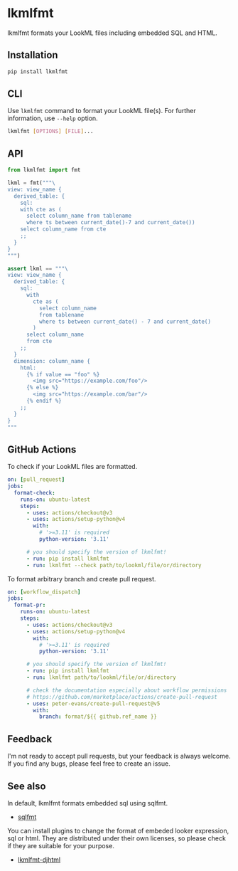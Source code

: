 # lkmlfmt
lkmlfmt formats your LookML files including embedded SQL and HTML.

## Installation
```sh
pip install lkmlfmt
```

## CLI
Use `lkmlfmt` command to format your LookML file(s).
For further information, use `--help` option.

```sh
lkmlfmt [OPTIONS] [FILE]...
```

## API
```python
from lkmlfmt import fmt

lkml = fmt("""\
view: view_name {
  derived_table: {
    sql:
    with cte as (
      select column_name from tablename
      where ts between current_date()-7 and current_date())
    select column_name from cte
    ;;
  }
}
""")

assert lkml == """\
view: view_name {
  derived_table: {
    sql:
      with
        cte as (
          select column_name
          from tablename
          where ts between current_date() - 7 and current_date()
        )
      select column_name
      from cte
    ;;
  }
  dimension: column_name {
    html:
      {% if value == "foo" %}
        <img src="https://example.com/foo"/>
      {% else %}
        <img src="https://example.com/bar"/>
      {% endif %}
    ;;
  }
}
"""
```

## GitHub Actions
To check if your LookML files are formatted.

```yaml
on: [pull_request]
jobs:
  format-check:
    runs-on: ubuntu-latest
    steps:
      - uses: actions/checkout@v3
      - uses: actions/setup-python@v4
        with:
          # '>=3.11' is required
          python-version: '3.11'

      # you should specify the version of lkmlfmt!
      - run: pip install lkmlfmt
      - run: lkmlfmt --check path/to/lookml/file/or/directory
```

To format arbitrary branch and create pull request.

```yaml
on: [workflow_dispatch]
jobs:
  format-pr:
    runs-on: ubuntu-latest
    steps:
      - uses: actions/checkout@v3
      - uses: actions/setup-python@v4
        with:
          # '>=3.11' is required
          python-version: '3.11'

      # you should specify the version of lkmlfmt!
      - run: pip install lkmlfmt
      - run: lkmlfmt path/to/lookml/file/or/directory

      # check the documentation especially about workflow permissions
      # https://github.com/marketplace/actions/create-pull-request
      - uses: peter-evans/create-pull-request@v5
        with:
          branch: format/${{ github.ref_name }}
```

## Feedback
I'm not ready to accept pull requests, but your feedback is always welcome.
If you find any bugs, please feel free to create an issue.

## See also
In default, lkmlfmt formats embedded sql using sqlfmt.

* [sqlfmt](https://github.com/tconbeer/sqlfmt)

You can install plugins to change the format of embeded looker expression, sql or html.
They are distributed under their own licenses, so please check if they are suitable for your purpose.

* [lkmlfmt-djhtml](https://github.com/kitta65/lkmlfmt-djhtml)
